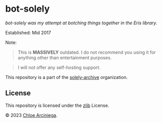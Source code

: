 # bot-solely

_bot-solely was my attempt at botching things together in the Eris library._

Established: Mid 2017

Note:

> This is **MASSIVELY** outdated. I do not recommend you using it for anything other than entertainment purposes.

> I will not offer any self-hosting support.

This repository is a part of the [solely-archive][archive] organization.

## License

This repository is licensed under the [zlib][license] License.

© 2023 [Chloe Arciniega][chloe].

[archive]: https://github.com/solely-archive 'solely-archive organization'
[chloe]: https:///www.arciniega.one 'Chloe Arciniega\'s website (arciniega.one)' 
[license]: https://github.com/solely-archive/sol-bot/blob/main/LICENSE 'zlib License'

